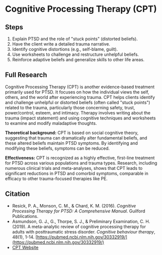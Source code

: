 # Cognitive Processing Therapy (CPT)

## Steps

1.  Explain PTSD and the role of "stuck points" (distorted beliefs).
2.  Have the client write a detailed trauma narrative.
3.  Identify cognitive distortions (e.g., self-blame, guilt).
4.  Use worksheets to challenge and restructure unhelpful beliefs.
5.  Reinforce adaptive beliefs and generalize skills to other life areas.

## Full Research

Cognitive Processing Therapy (CPT) is another evidence-based treatment primarily used for PTSD. It focuses on how the individual views the self, others, and the world after experiencing trauma. CPT helps clients identify and challenge unhelpful or distorted beliefs (often called "stuck points") related to the trauma, particularly those concerning safety, trust, power/control, esteem, and intimacy. Therapy involves writing about the trauma (impact statement) and using cognitive techniques and worksheets to examine and modify maladaptive thoughts.

**Theoretical background:** CPT is based on social cognitive theory, suggesting that trauma can dramatically alter fundamental beliefs, and these altered beliefs maintain PTSD symptoms. By identifying and modifying these beliefs, symptoms can be reduced.

**Effectiveness:** CPT is recognized as a highly effective, first-line treatment for PTSD across various populations and trauma types. Research, including numerous clinical trials and meta-analyses, shows that CPT leads to significant reductions in PTSD and comorbid symptoms, comparable in efficacy to other trauma-focused therapies like PE.

## Citation

- Resick, P. A., Monson, C. M., & Chard, K. M. (2016). *Cognitive Processing Therapy for PTSD: A Comprehensive Manual*. Guilford Publications.
- Asmundson, G. J., G., Thorpe, S. J., & Preliminary Examination, C. H. (2019). A meta-analytic review of cognitive processing therapy for adults with posttraumatic stress disorder. *Cognitive behaviour therapy*, 48(1), 1-14. [https://pubmed.ncbi.nlm.nih.gov/30332919/](https://pubmed.ncbi.nlm.nih.gov/30332919/)
- [CPT Website](https://cptforptsd.com/) 